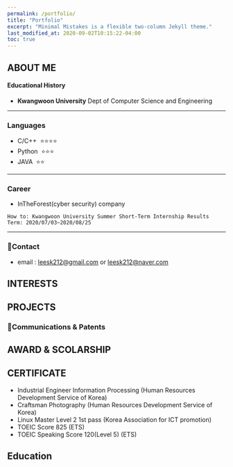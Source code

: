 ```yaml
---
permalink: /portfolio/
title: "Portfolio"
excerpt: "Minimal Mistakes is a flexible two-column Jekyll theme."
last_modified_at: 2020-09-02T10:15:22-04:00
toc: true
---
```


## **ABOUT ME**

#### Educational History
- **Kwangwoon University**
Dept of Computer Science and Engineering

<hr/>

### Languages
- C/C++  &nbsp;⭐⭐⭐⭐
- Python &nbsp;⭐⭐⭐
- JAVA   &nbsp;⭐⭐

<hr/>

### Career
- InTheForest(cyber security) company 
```
How to: Kwangwoon University Summer Short-Term Internship Results
Term: 2020/07/03~2020/08/25
```

<hr/>

### 📡Contact
- email : leesk212@gmail.com or leesk212@naver.com

## **INTERESTS**

## **PROJECTS**

### 🏁Communications & Patents

## **AWARD & SCOLARSHIP**

## **CERTIFICATE**

- Industrial Engineer Information Processing (Human Resources Development Service of Korea)
- Craftsman Photography (Human Resources Development Service of Korea)
- Linux Master Level 2 1st pass (Korea Association for ICT promotion)
- TOEIC Score 825 (ETS)
- TOEIC Speaking Score 120(Level 5) (ETS)

## **Education**
